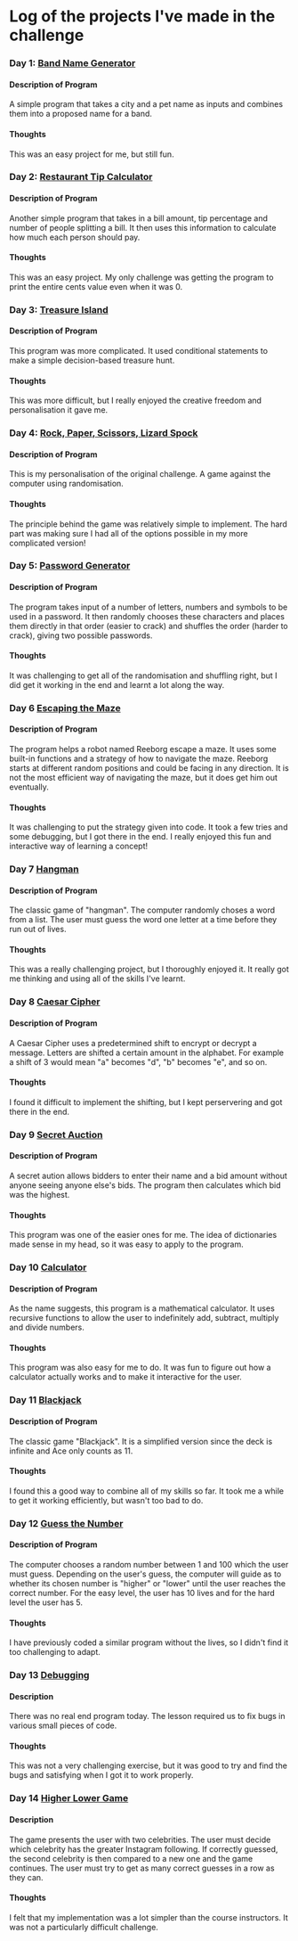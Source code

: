 # Log of the projects I've made in the challenge

### Day 1: [Band Name Generator](https://github.com/TessCBear/100-Days-of-Code/tree/main/Beginner/Day%2001)
#### Description of Program
A simple program that takes a city and a pet name as inputs and combines them into a proposed name for a band.

#### Thoughts
This was an easy project for me, but still fun.

### Day 2: [Restaurant Tip Calculator](https://github.com/TessCBear/100-Days-of-Code/tree/main/Beginner/Day%2002)
#### Description of Program
Another simple program that takes in a bill amount, tip percentage and number of people splitting a bill. It then uses this information to calculate how much each person should pay.

#### Thoughts
This was an easy project. My only challenge was getting the program to print the entire cents value even when it was 0. 

### Day 3: [Treasure Island](https://github.com/TessCBear/100-Days-of-Code/tree/main/Beginner/Day%2003)
#### Description of Program
This program was more complicated. It used conditional statements to make a simple decision-based treasure hunt.

#### Thoughts
This was more difficult, but I really enjoyed the creative freedom and personalisation it gave me.

### Day 4: [Rock, Paper, Scissors, Lizard Spock](https://github.com/TessCBear/100-Days-of-Code/tree/main/Beginner/Day%2004)
#### Description of Program
This is my personalisation of the original challenge. A game against the computer using randomisation.

#### Thoughts
The principle behind the game was relatively simple to implement. The hard part was making sure I had all of the options possible in my more complicated version!

### Day 5: [Password Generator](https://github.com/TessCBear/100-Days-of-Code/tree/main/Beginner/Day%2005)
#### Description of Program
The program takes input of a number of letters, numbers and symbols to be used in a password. It then randomly chooses these characters and places them directly in that order (easier to crack) and shuffles the order (harder to crack), giving two possible passwords.

#### Thoughts
It was challenging to get all of the randomisation and shuffling right, but I did get it working in the end and learnt a lot along the way.

### Day 6 [Escaping the Maze](https://github.com/TessCBear/100-Days-of-Code/tree/main/Beginner/Day%2006)
#### Description of Program
The program helps a robot named Reeborg escape a maze. It uses some built-in functions and a strategy of how to navigate the maze. Reeborg starts at different random positions and could be facing in any direction. It is not the most efficient way of navigating the maze, but it does get him out eventually.

#### Thoughts
It was challenging to put the strategy given into code. It took a few tries and some debugging, but I got there in the end. I really enjoyed this fun and interactive way of learning a concept!

### Day 7 [Hangman](https://github.com/TessCBear/100-Days-of-Code/tree/main/Beginner/Day%2007)
#### Description of Program
The classic game of "hangman". The computer randomly choses a word from a list. The user must guess the word one letter at a time before they run out of lives.

#### Thoughts
This was a really challenging project, but I thoroughly enjoyed it. It really got me thinking and using all of the skills I've learnt.

### Day 8 [Caesar Cipher](https://github.com/TessCBear/100-Days-of-Code/tree/main/Beginner/Day%2008)
#### Description of Program
A Caesar Cipher uses a predetermined shift to encrypt or decrypt a message. Letters are shifted a certain amount in the alphabet. For example a shift of 3 would mean "a" becomes "d", "b" becomes "e", and so on.

#### Thoughts
I found it difficult to implement the shifting, but I kept perservering and got there in the end.

### Day 9 [Secret Auction](https://github.com/TessCBear/100-Days-of-Code/tree/main/Beginner/Day%2009)
#### Description of Program
A secret aution allows bidders to enter their name and a bid amount without anyone seeing anyone else's bids. The program then calculates which bid was the highest.

#### Thoughts
This program was one of the easier ones for me. The idea of dictionaries made sense in my head, so it was easy to apply to the program.

### Day 10 [Calculator](https://github.com/TessCBear/100-Days-of-Code/tree/main/Beginner/Day%2010)
#### Description of Program
As the name suggests, this program is a mathematical calculator. It uses recursive functions to allow the user to indefinitely add, subtract, multiply and divide numbers.

#### Thoughts
This program was also easy for me to do. It was fun to figure out how a calculator actually works and to make it interactive for the user.

### Day 11 [Blackjack](https://github.com/TessCBear/100-Days-of-Code/tree/main/Beginner/Day%2011)
#### Description of Program
The classic game "Blackjack". It is a simplified version since the deck is infinite and Ace only counts as 11.

#### Thoughts
I found this a good way to combine all of my skills so far. It took me a while to get it working efficiently, but wasn't too bad to do.

### Day 12 [Guess the Number](https://github.com/TessCBear/100-Days-of-Code/tree/main/Beginner/Day%2012)
#### Description of Program
The computer chooses a random number between 1 and 100 which the user must guess. Depending on the user's guess, the computer will guide as to whether its chosen number is "higher" or "lower" until the user reaches the correct number. For the easy level, the user has 10 lives and for the hard level the user has 5.

#### Thoughts
I have previously coded a similar program without the lives, so I didn't find it too challenging to adapt.

### Day 13 [Debugging](https://github.com/TessCBear/100-Days-of-Code/tree/main/Beginner/Day%2013)
#### Description
There was no real end program today. The lesson required us to fix bugs in various small pieces of code.

#### Thoughts
This was not a very challenging exercise, but it was good to try and find the bugs and satisfying when I got it to work properly.

### Day 14 [Higher Lower Game](https://github.com/TessCBear/100-Days-of-Code/tree/main/Beginner/Day%2014)
#### Description
The game presents the user with two celebrities. The user must decide which celebrity has the greater Instagram following. If correctly guessed, the second celebrity is then compared to a new one and the game continues. The user must try to get as many correct guesses in a row as they can.

#### Thoughts
I felt that my implementation was a lot simpler than the course instructors. It was not a particularly difficult challenge.